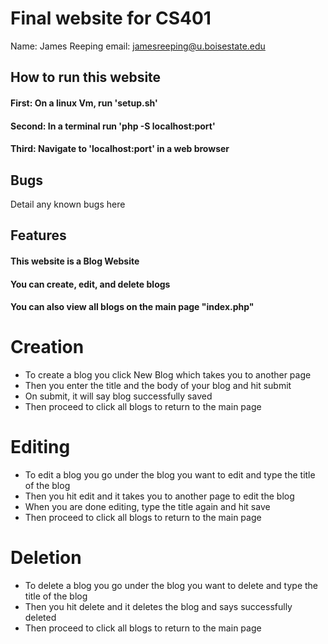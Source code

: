 # Final website for CS401

Name: James Reeping
email: jamesreeping@u.boisestate.edu

## How to run this website

#### First: On a linux Vm, run 'setup.sh'
#### Second: In a terminal run 'php -S localhost:port'
#### Third: Navigate to 'localhost:port' in a web browser

## Bugs

Detail any known bugs here

## Features

#### This website is a Blog Website
#### You can create, edit, and delete blogs
#### You can also view all blogs on the main page "index.php"

# Creation
* To create a blog you click New Blog which takes you to another page
* Then you enter the title and the body of your blog and hit submit
* On submit, it will say blog successfully saved
* Then proceed to click all blogs to return to the main page

# Editing
* To edit a blog you go under the blog you want to edit and type the title of the blog
* Then you hit edit and it takes you to another page to edit the blog
* When you are done editing, type the title again and hit save
* Then proceed to click all blogs to return to the main page

# Deletion
* To delete a blog you go under the blog you want to delete and type the title of the blog
* Then you hit delete and it deletes the blog and says successfully deleted
* Then proceed to click all blogs to return to the main page
